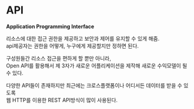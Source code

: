 # API
**Application Programming Interface**  

리소스에 대한 접근 권한을 제공하고 보안과 제어를 유지할 수 있게 해줌.  
api제공자는 권한을 어떻게, 누구에게 제공할지만 정하면 된다.  

구성원들간 리소스 접근을 편하게 할 뿐만 아니라,  
Open API를 활용해서 제 3자가 새로운 어플리케이션을 제작해 새로운 수익모델이 될 수 있다.  

다양한 API들이 존재하지만 최근에는 크로스플랫폼이나 어디서든 데이터를 받을 수 있도록  
웹 HTTP를 이용한 REST API방식이 많이 사용된다.  